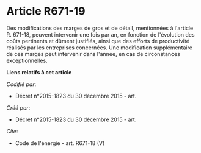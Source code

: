 # Article R671-19

Des modifications des marges de gros et de détail, mentionnées à l'article R. 671-18, peuvent intervenir une fois par an, en
fonction de l'évolution des coûts pertinents et dûment justifiés, ainsi que des efforts de productivité réalisés par les
entreprises concernées. Une modification supplémentaire de ces marges peut intervenir dans l'année, en cas de circonstances
exceptionnelles.

**Liens relatifs à cet article**

_Codifié par_:

  - Décret n°2015-1823 du 30 décembre 2015 - art.

_Créé par_:

  - Décret n°2015-1823 du 30 décembre 2015 - art.

_Cite_:

  - Code de l'énergie - art. R671-18 (V)
